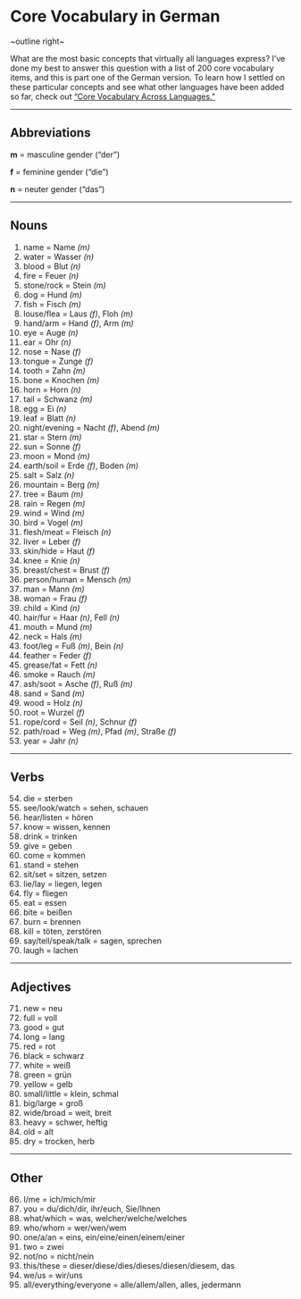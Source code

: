 # Core Vocabulary in German

~outline right~

What are the most basic concepts that virtually all languages express? I’ve done my best to answer this question with a list of 200 core vocabulary items, and this is part one of the German version. To learn how I settled on these particular concepts and see what other languages have been added so far, check out [“Core Vocabulary Across Languages.”](/core-vocabulary)

---

## Abbreviations

**m** = masculine gender (“der”)

**f** = feminine gender (“die”)

**n** = neuter gender (“das”)

---

## Nouns

1. name = Name *(m)*
2. water = Wasser *(n)*
3. blood = Blut *(n)*
4. fire = Feuer *(n)*
5. stone/rock = Stein *(m)*
6. dog = Hund *(m)*
7. fish = Fisch *(m)*
8. louse/flea = Laus *(f)*, Floh *(m)*
9. hand/arm = Hand *(f)*, Arm *(m)*
10. eye = Auge *(n)*
11. ear = Ohr *(n)*
12. nose = Nase *(f)*
13. tongue = Zunge *(f)*
14. tooth = Zahn *(m)*
15. bone = Knochen *(m)*
16. horn = Horn *(n)*
17. tail = Schwanz *(m)*
18. egg = Ei *(n)*
19. leaf = Blatt *(n)*
20. night/evening = Nacht *(f)*, Abend *(m)*
21. star = Stern *(m)*
22. sun = Sonne *(f)*
23. moon = Mond *(m)*
24. earth/soil = Erde *(f)*, Boden *(m)*
25. salt = Salz *(n)*
26. mountain = Berg *(m)*
27. tree = Baum *(m)*
28. rain = Regen *(m)*
29. wind = Wind *(m)*
30. bird = Vogel *(m)*
31. flesh/meat = Fleisch *(n)*
32. liver = Leber *(f)*
33. skin/hide = Haut *(f)*
34. knee = Knie *(n)*
35. breast/chest = Brust *(f)*
36. person/human = Mensch *(m)*
37. man = Mann *(m)*
38. woman = Frau *(f)*
39. child = Kind *(n)*
40. hair/fur = Haar *(n)*, Fell *(n)*
41. mouth = Mund *(m)*
42. neck = Hals *(m)*
43. foot/leg = Fuß *(m)*, Bein *(n)*
44. feather = Feder *(f)*
45. grease/fat = Fett *(n)*
46. smoke = Rauch *(m)*
47. ash/soot = Asche *(f)*, Ruß *(m)*
48. sand = Sand *(m)*
49. wood = Holz *(n)*
50. root = Wurzel *(f)*
51. rope/cord = Seil *(n)*, Schnur *(f)*
52. path/road = Weg *(m)*, Pfad *(m)*, Straße *(f)*
53. year = Jahr *(n)*

---

## Verbs

54. die = sterben
55. see/look/watch = sehen, schauen
56. hear/listen = hören
57. know = wissen, kennen
58. drink = trinken
59. give = geben
60. come = kommen
61. stand = stehen
62. sit/set = sitzen, setzen
63. lie/lay = liegen, legen
64. fly = fliegen
65. eat = essen
66. bite = beißen
67. burn = brennen
68. kill = töten, zerstören
69. say/tell/speak/talk = sagen, sprechen
70. laugh = lachen

---

## Adjectives

71. new = neu
72. full = voll
73. good = gut
74. long = lang
75. red = rot
76. black = schwarz
77. white = weiß
78. green = grün
79. yellow = gelb
80. small/little = klein, schmal
81. big/large = groß
82. wide/broad = weit, breit
83. heavy = schwer, heftig
84. old = alt
85. dry = trocken, herb

---

## Other

86. I/me = ich/mich/mir
87. you = du/dich/dir, ihr/euch, Sie/Ihnen
88. what/which = was, welcher/welche/welches
89. who/whom = wer/wen/wem
90. one/a/an = eins, ein/eine/einen/einem/einer
91. two = zwei
92. not/no = nicht/nein
93. this/these = dieser/diese/dies/dieses/diesen/diesem, das
94. we/us = wir/uns
95. all/everything/everyone = alle/allem/allen, alles, jedermann
